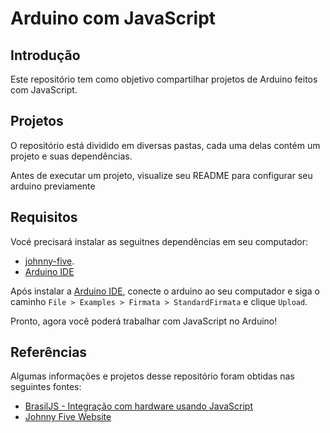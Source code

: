 # Arduino com JavaScript

## Introdução

Este repositório tem como objetivo compartilhar projetos de Arduino feitos com JavaScript.

## Projetos

O repositório está dividido em diversas pastas, cada uma delas contém um projeto e suas dependências.

Antes de executar um projeto, visualize seu README para configurar seu arduino previamente

## Requisitos

Vocé precisará instalar as seguitnes dependências em seu computador:

* [johnny-five](https://github.com/rwaldron/johnny-five).
* [Arduino IDE](https://www.arduino.cc/en/main/software)

Após instalar a [Arduino IDE](https://www.arduino.cc/en/main/software), conecte o arduino ao seu computador e siga o caminho `File > Examples > Firmata > StandardFirmata` e clique `Upload`.

Pronto, agora você poderá trabalhar com JavaScript no Arduino!

## Referências

Algumas informações e projetos desse repositório foram obtidas nas seguintes fontes:

* [BrasilJS - Integração com hardware usando JavaScript](https://braziljs.org/blog/interacao-com-hardware-usando-javascript/)
* [Johnny Five Website](http://johnny-five.io/api/)